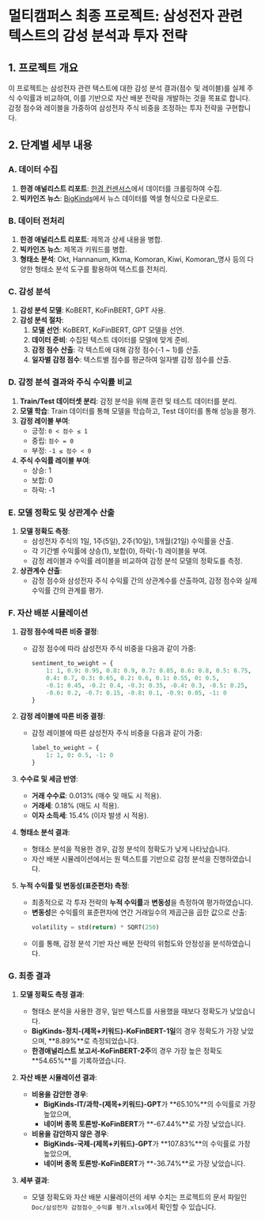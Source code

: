 # 멀티캠퍼스 최종 프로젝트: 삼성전자 관련 텍스트의 감성 분석과 투자 전략

## 1. 프로젝트 개요
이 프로젝트는 삼성전자 관련 텍스트에 대한 감성 분석 결과(점수 및 레이블)를 실제 주식 수익률과 비교하여, 이를 기반으로 자산 배분 전략을 개발하는 것을 목표로 합니다. 감정 점수와 레이블을 가중하여 삼성전자 주식 비중을 조정하는 투자 전략을 구현합니다.

## 2. 단계별 세부 내용

### A. 데이터 수집
1. **한경 애널리스트 리포트**: [한경 컨센서스](https://consensus.hankyung.com/)에서 데이터를 크롤링하여 수집.
2. **빅카인즈 뉴스**: [BigKinds](https://www.bigkinds.or.kr/)에서 뉴스 데이터를 엑셀 형식으로 다운로드.

### B. 데이터 전처리
1. **한경 애널리스트 리포트**: 제목과 상세 내용을 병합.
2. **빅카인즈 뉴스**: 제목과 키워드를 병합.
3. **형태소 분석**: Okt, Hannanum, Kkma, Komoran, Kiwi, Komoran_명사 등의 다양한 형태소 분석 도구를 활용하여 텍스트를 전처리.

### C. 감성 분석
1. **감성 분석 모델**: KoBERT, KoFinBERT, GPT 사용.
2. **감성 분석 절차**:
   1. **모델 선언**: KoBERT, KoFinBERT, GPT 모델을 선언.
   2. **데이터 준비**: 수집된 텍스트 데이터를 모델에 맞게 준비.
   3. **감정 점수 산출**: 각 텍스트에 대해 감정 점수(-1 ~ 1)를 산출.
   4. **일자별 감정 점수**: 텍스트별 점수를 평균하여 일자별 감정 점수를 산출.

### D. 감정 분석 결과와 주식 수익률 비교
1. **Train/Test 데이터셋 분리**: 감정 분석을 위해 훈련 및 테스트 데이터를 분리.
2. **모델 학습**: Train 데이터를 통해 모델을 학습하고, Test 데이터를 통해 성능을 평가.
3. **감정 레이블 부여**:
   - 긍정: `0 < 점수 ≤ 1`
   - 중립: `점수 = 0`
   - 부정: `-1 ≤ 점수 < 0`
4. **주식 수익률 레이블 부여**:
   - 상승: 1
   - 보합: 0
   - 하락: -1

### E. 모델 정확도 및 상관계수 산출
1. **모델 정확도 측정**:
   - 삼성전자 주식의 1일, 1주(5일), 2주(10일), 1개월(21일) 수익률을 산출.
   - 각 기간별 수익률에 상승(1), 보합(0), 하락(-1) 레이블을 부여.
   - 감정 레이블과 수익률 레이블을 비교하여 감정 분석 모델의 정확도를 측정.
2. **상관계수 산출**:
   - 감정 점수와 삼성전자 주식 수익률 간의 상관계수를 산출하여, 감정 점수와 실제 수익률 간의 관계를 평가.

### F. 자산 배분 시뮬레이션

1. **감정 점수에 따른 비중 결정**:
   - 감정 점수에 따라 삼성전자 주식 비중을 다음과 같이 가중:
     ```python
     sentiment_to_weight = {
         1: 1, 0.9: 0.95, 0.8: 0.9, 0.7: 0.85, 0.6: 0.8, 0.5: 0.75, 
         0.4: 0.7, 0.3: 0.65, 0.2: 0.6, 0.1: 0.55, 0: 0.5, 
         -0.1: 0.45, -0.2: 0.4, -0.3: 0.35, -0.4: 0.3, -0.5: 0.25, 
         -0.6: 0.2, -0.7: 0.15, -0.8: 0.1, -0.9: 0.05, -1: 0
     }
     ```

2. **감정 레이블에 따른 비중 결정**:
   - 감정 레이블에 따른 삼성전자 주식 비중을 다음과 같이 가중:
     ```python
     label_to_weight = {
         1: 1, 0: 0.5, -1: 0
     }
     ```

3. **수수료 및 세금 반영**:
   - **거래 수수료**: 0.013% (매수 및 매도 시 적용).
   - **거래세**: 0.18% (매도 시 적용).
   - **이자 소득세**: 15.4% (이자 발생 시 적용).

4. **형태소 분석 결과**:
   - 형태소 분석을 적용한 경우, 감정 분석의 정확도가 낮게 나타났습니다.
   - 자산 배분 시뮬레이션에서는 원 텍스트를 기반으로 감정 분석을 진행하였습니다.

5. **누적 수익률 및 변동성(표준편차) 측정**:
   - 최종적으로 각 투자 전략의 **누적 수익률**과 **변동성**을 측정하여 평가하였습니다.
   - **변동성**은 수익률의 표준편차에 연간 거래일수의 제곱근을 곱한 값으로 산출:
     ```python
     volatility = std(return) * SQRT(250)
     ```
   - 이를 통해, 감정 분석 기반 자산 배분 전략의 위험도와 안정성을 분석하였습니다.
  
### G. 최종 결과

1. **모델 정확도 측정 결과**:
   - 형태소 분석을 사용한 경우, 일반 텍스트를 사용했을 때보다 정확도가 낮았습니다.
   - **BigKinds-정치-(제목+키워드)-KoFinBERT-1일**의 경우 정확도가 가장 낮았으며, **8.89%**로 측정되었습니다.
   - **한경애널리스트 보고서-KoFinBERT-2주**의 경우 가장 높은 정확도 **54.65%**를 기록하였습니다.

2. **자산 배분 시뮬레이션 결과**:
   - **비용을 감안한 경우**:
     - **BigKinds-IT/과학-(제목+키워드)-GPT**가 **65.10%**의 수익률로 가장 높았으며, 
     - **네이버 종목 토론방-KoFinBERT**가 **-67.44%**로 가장 낮았습니다.
   - **비용을 감안하지 않은 경우**:
     - **BigKinds-국제-(제목+키워드)-GPT**가 **107.83%**의 수익률로 가장 높았으며, 
     - **네이버 종목 토론방-KoFinBERT**가 **-36.74%**로 가장 낮았습니다.

3. **세부 결과**:
   - 모델 정확도와 자산 배분 시뮬레이션의 세부 수치는 프로젝트의 문서 파일인 `Doc/삼성전자 감정점수_수익률 평가.xlsx`에서 확인할 수 있습니다.

